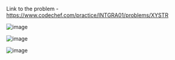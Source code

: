 Link to the problem - https://www.codechef.com/practice/INTGRA01/problems/XYSTR



![image](https://github.com/Haleshot/Competitive-Programming/assets/57552973/8ec878fa-81ac-4b06-8a80-7cfd81667d9d)



![image](https://github.com/Haleshot/Competitive-Programming/assets/57552973/e360c175-694d-4750-a308-e15d886020f9)



![image](https://github.com/Haleshot/Competitive-Programming/assets/57552973/fd85ea06-42dd-41d7-a80e-cf8e91a4fff0)
